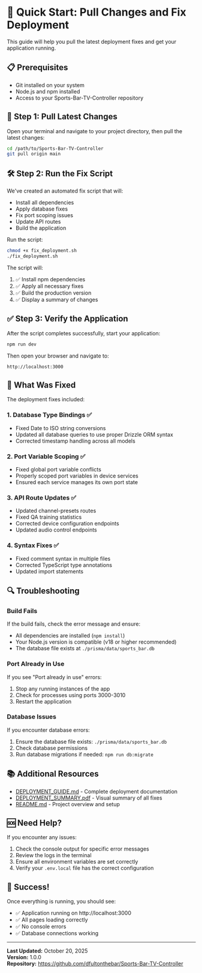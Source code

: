 # 🚀 Quick Start: Pull Changes and Fix Deployment

This guide will help you pull the latest deployment fixes and get your application running.

## 📋 Prerequisites

- Git installed on your system
- Node.js and npm installed
- Access to your Sports-Bar-TV-Controller repository

## 🔄 Step 1: Pull Latest Changes

Open your terminal and navigate to your project directory, then pull the latest changes:

```bash
cd /path/to/Sports-Bar-TV-Controller
git pull origin main
```

## 🛠️ Step 2: Run the Fix Script

We've created an automated fix script that will:
- Install all dependencies
- Apply database fixes
- Fix port scoping issues
- Update API routes
- Build the application

Run the script:

```bash
chmod +x fix_deployment.sh
./fix_deployment.sh
```

The script will:
1. ✅ Install npm dependencies
2. ✅ Apply all necessary fixes
3. ✅ Build the production version
4. ✅ Display a summary of changes

## ✅ Step 3: Verify the Application

After the script completes successfully, start your application:

```bash
npm run dev
```

Then open your browser and navigate to:
```
http://localhost:3000
```

## 🎯 What Was Fixed

The deployment fixes included:

### 1. **Database Type Bindings** ✅
   - Fixed Date to ISO string conversions
   - Updated all database queries to use proper Drizzle ORM syntax
   - Corrected timestamp handling across all models

### 2. **Port Variable Scoping** ✅
   - Fixed global port variable conflicts
   - Properly scoped port variables in device services
   - Ensured each service manages its own port state

### 3. **API Route Updates** ✅
   - Updated channel-presets routes
   - Fixed QA training statistics
   - Corrected device configuration endpoints
   - Updated audio control endpoints

### 4. **Syntax Fixes** ✅
   - Fixed comment syntax in multiple files
   - Corrected TypeScript type annotations
   - Updated import statements

## 🔍 Troubleshooting

### Build Fails
If the build fails, check the error message and ensure:
- All dependencies are installed (`npm install`)
- Your Node.js version is compatible (v18 or higher recommended)
- The database file exists at `./prisma/data/sports_bar.db`

### Port Already in Use
If you see "Port already in use" errors:
1. Stop any running instances of the app
2. Check for processes using ports 3000-3010
3. Restart the application

### Database Issues
If you encounter database errors:
1. Ensure the database file exists: `./prisma/data/sports_bar.db`
2. Check database permissions
3. Run database migrations if needed: `npm run db:migrate`

## 📚 Additional Resources

- [DEPLOYMENT_GUIDE.md](./DEPLOYMENT_GUIDE.md) - Complete deployment documentation
- [DEPLOYMENT_SUMMARY.pdf](./DEPLOYMENT_SUMMARY.pdf) - Visual summary of all fixes
- [README.md](./README.md) - Project overview and setup

## 🆘 Need Help?

If you encounter any issues:

1. Check the console output for specific error messages
2. Review the logs in the terminal
3. Ensure all environment variables are set correctly
4. Verify your `.env.local` file has the correct configuration

## 🎉 Success!

Once everything is running, you should see:
- ✅ Application running on http://localhost:3000
- ✅ All pages loading correctly
- ✅ No console errors
- ✅ Database connections working

---

**Last Updated:** October 20, 2025  
**Version:** 1.0.0  
**Repository:** https://github.com/dfultonthebar/Sports-Bar-TV-Controller
